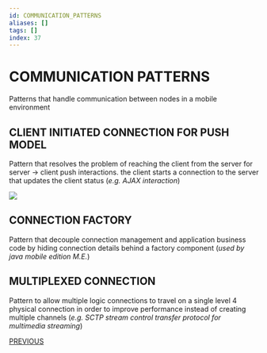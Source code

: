 ```yaml
---
id: COMMUNICATION_PATTERNS
aliases: []
tags: []
index: 37
---
```


# COMMUNICATION PATTERNS

Patterns that handle communication between nodes in a mobile environment
## CLIENT INITIATED CONNECTION FOR PUSH MODEL

Pattern that resolves the problem of reaching the client from the server for server -> client push interactions. the client starts a connection to the server that updates the client status (*e.g. AJAX interaction*)

![](Pasted%20image%2020240608151433.png)

## CONNECTION FACTORY

Pattern that decouple connection management and application business code by hiding connection details behind a factory component (*used by java mobile edition M.E.*)

## MULTIPLEXED CONNECTION

Pattern to allow multiple logic connections to travel on a single level 4 physical connection in order to improve performance instead of creating multiple channels (*e.g. SCTP stream control transfer protocol for multimedia streaming*)

[PREVIOUS](RESOURCE_MANAGEMENT_PATTERNS.md)
